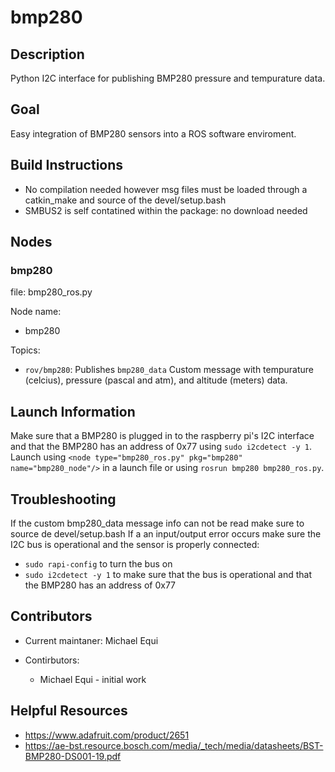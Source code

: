 # bmp280

## Description

Python I2C interface for publishing BMP280 pressure and tempurature data. 

## Goal

Easy integration of BMP280 sensors into a ROS software enviroment.

## Build Instructions 

* No compilation needed however msg files must be loaded through a catkin_make and source of the devel/setup.bash
* SMBUS2 is self contatined within the package: no download needed

## Nodes

### bmp280

file: bmp280_ros.py

Node name:
* bmp280

Topics:

* `rov/bmp280`:
  Publishes `bmp280_data` Custom message with tempurature (celcius), pressure (pascal and atm), and altitude (meters) data.
 

## Launch Information
 
Make sure that a BMP280 is plugged in to the raspberry pi's I2C interface and that the BMP280 has an address of 0x77 using `sudo i2cdetect -y 1`. Launch using `<node type="bmp280_ros.py" pkg="bmp280" name="bmp280_node"/>` in a launch file or using `rosrun bmp280 bmp280_ros.py`.

## Troubleshooting

If the custom bmp280_data message info can not be read make sure to source de devel/setup.bash
If a an input/output error occurs make sure the I2C bus is operational and the sensor is properly connected:
* `sudo rapi-config` to turn the bus on
* `sudo i2cdetect -y 1` to make sure that the bus is operational and that the BMP280 has an address of 0x77

## Contributors 

* Current maintaner: Michael Equi

* Contirbutors:
  * Michael Equi - initial work

## Helpful Resources

* https://www.adafruit.com/product/2651
* https://ae-bst.resource.bosch.com/media/_tech/media/datasheets/BST-BMP280-DS001-19.pdf



